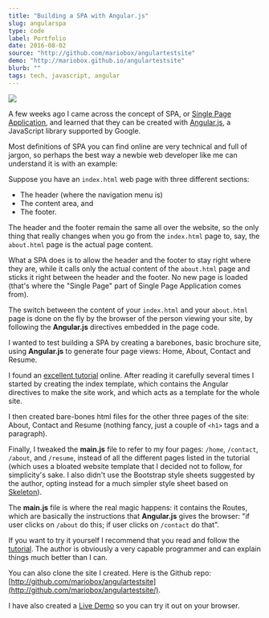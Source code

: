 ```yaml
---
title: "Building a SPA with Angular.js"
slug: angularspa
type: code
label: Portfolio
date: 2016-08-02
source: "http://github.com/mariobox/angulartestsite"
demo: "http://mariobox.github.io/angulartestsite"
blurb: ""
tags: tech, javascript, angular
---
```


<img src="/img/angularjs.png" class="profile">


A few weeks ago I came across the concept of SPA, or [Single Page Application](https://en.wikipedia.org/wiki/Single-page_application), and learned that they can be created with [Angular.js](https://angularjs.org/), a JavaScript library supported by Google.

Most definitions of SPA you can find online are very technical and full of jargon, so perhaps the best way a newbie web developer like me can understand it is with an example:

Suppose you have an <code>index.html</code> web page with three different sections: 

* The header (where the navigation menu is)
* The content area, and 
* The footer.

The header and the footer remain the same all over the website, so the only thing that really changes when you go from the <code>index.html</code> page to, say, the <code>about.html</code> page is the actual page content. 

What a SPA does is to allow the header and the footer to stay right where they are, while it calls only the actual content of the <code>about.html</code> page and sticks it right between the header and the footer. No new page is loaded (that's where the "Single Page" part of Single Page Application comes from).

The switch between the content of your <code>index.html</code> and your <code>about.html</code> page is done on the fly by the browser of the person viewing your site, by following the **Angular.js** directives embedded in the page code.

I wanted to test building a SPA by creating a barebones, basic brochure site, using **Angular.js** to generate four page views: Home, About, Contact and Resume.

I found an [excellent tutorial](https://www.airpair.com/angularjs/building-angularjs-app-tutorial) online. After reading it carefully several times I started by creating the index template, which contains the Angular directives to make the site work, and which acts as a template for the whole site. 

I then created bare-bones html files for the other three pages of the site: About, Contact and Resume (nothing fancy, just a couple of `<h1>` tags and a paragraph).

Finally, I tweaked the **main.js** file to refer to my four pages: <code>/home</code>, <code>/contact</code>, <code>/about</code>, and <code>/resume</code>, instead of all the different pages listed in the tutorial (which uses a bloated website template that I decided not to follow, for simplicity's sake. I also didn't use the Bootstrap style sheets suggested by the author, opting instead for a much simpler style sheet based on [Skeleton](http://getskeleton.com)). 

The **main.js** file is where the real magic happens: it contains the Routes, which are basically the instructions that **Angular.js** gives the browser: "if user clicks on <code>/about</code> do this; if user clicks on <code>/contact</code> do that".

If you want to try it yourself I recommend that you read and follow the [tutorial](https://www.airpair.com/angularjs/building-angularjs-app-tutorial). The author is obviously a very capable programmer and can explain things much better than I can.

You can also clone the site I created. Here is the Github repo: [http://github.com/mariobox/angulartestsite](http://github.com/mariobox/angulartestsite/).

I have also created a [Live Demo](http://mariobox.github.io/angulartestsite) so you can try it out on your browser.
